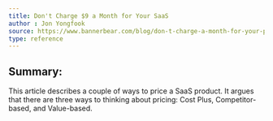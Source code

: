 ```yaml
---
title: Don't Charge $9 a Month for Your SaaS
author : Jon Yongfook
source: https://www.bannerbear.com/blog/don-t-charge-a-month-for-your-product/
type: reference
---
```


## Summary:

This article describes a couple of ways to price a SaaS product. It argues that there are three ways to thinking about pricing: Cost Plus, Competitor-based, and Value-based.
